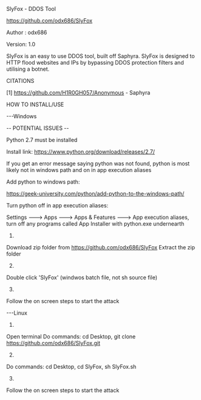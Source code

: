 SlyFox - DDOS Tool

https://github.com/odx686/SlyFox

Author : odx686 

Version: 1.0

SlyFox is an easy to use DDOS tool, built off Saphyra. SlyFox is designed to HTTP flood websites and IPs by bypassing DDOS protection filters and utilising a botnet.



CITATIONS

[1] https://github.com/H1R0GH057/Anonymous - Saphyra



HOW TO INSTALL/USE
	
---Windows

-- POTENTIAL ISSUES  --

Python 2.7 must be installed

Install link: https://www.python.org/download/releases/2.7/

If you get an error message saying python was not found, python is most likely not in windows path and on in app execution aliases

Add python to windows path: 

https://geek-university.com/python/add-python-to-the-windows-path/

Turn python off in app execution aliases: 

Settings ---> Apps ---> Apps & Features ---> App execution aliases, turn off any programs called App Installer with python.exe undernearth

1. 
Download zip folder from https://github.com/odx686/SlyFox
Extract the zip folder

2.   
Double click 'SlyFox' (windwos batch file, not sh source file)

3. 
Follow the on screen steps to start the attack

---Linux

1.  
Open terminal
Do commands:
cd Desktop, 
git clone https://github.com/odx686/SlyFox.git

2.  
Do commands:
cd Desktop, 
cd SlyFox, 
sh SlyFox.sh

3.  
Follow the on screen steps to start the attack
